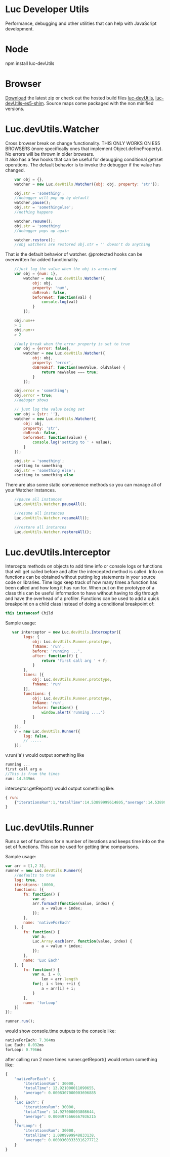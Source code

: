 Luc Developer Utils
====

Performance, debugging and other utilities that can help with JavaScript development.

Node
====
npm install luc-devUtils

Browser
====
[Download](http://pllee.github.io/luc-devUtils/versions/luc-devUtils-0.1.0.zip) the latest zip or check out the hosted build files [luc-devUtils](http://pllee.github.io/luc-devUtils/build/luc-devUtils.js), [luc-devUtils-es5-shim](http://pllee.github.io/luc-devUtils/build/luc-devUtils-es5-shim.js).  Source maps come packaged with the non minified versions.

Luc.devUtils.Watcher
===
Cross browser break on change functionality.  THIS ONLY WORKS ON ES5 BROWSERS (more specifically ones that implement Object.defineProperty).  
No errors will be thrown in older browsers.  <br>
It also has a few hooks that can be useful for debugging conditional  get/set operations.
The default behavior is to invoke the debugger if the value has changed.

```js
    var obj = {},
    watcher = new Luc.devUtils.Watcher({obj: obj, property: 'str'});

    obj.str = 'something';
    //debugger will pop up by default
    watcher.pause();
    obj.str = 'somethingelse';
    //nothing happens

    watcher.resume();
    obj.str = 'something'
    //debugger pops up again

    watcher.restore();
    //obj watchers are restored obj.str = '' doesn't do anything
```
That is the default behavior of watcher.  @protected hooks can be overwritten for added functionality.

```js
    //just log the value when the obj is accessed
    var obj = {num: 1},
        watcher = new Luc.devUtils.Watcher({
            obj: obj,
            property: 'num',
            doBreak: false,
            beforeGet: function(val) {
                console.log(val)
            }
        });

    obj.num++
    > 1
    obj.num++
    > 2
```

```js
    //only break when the error property is set to true
    var obj = {error: false},
        watcher = new Luc.devUtils.Watcher({
            obj: obj,
            property: 'error',
            doBreakIf: function(newValue, oldValue) {
                return newValue === true;
            }
        });

    obj.error = 'something';
    obj.error = true;
    //debuger shows
```

```js
    // just log the value being set
    var obj = {str: ''},
    watcher = new Luc.devUtils.Watcher({
        obj: obj,
        property: 'str',
        doBreak: false,
        beforeSet: function(value) {
            console.log('setting to ' + value);
        }
    });

    obj.str = 'something';
    >setting to something
    obj.str = 'something else';
    >setting to something else
```

There are also some static convenience methods so you can manage all of your Watcher instances.

```js
    //pause all instances
    Luc.devUtils.Watcher.pauseAll();

    //resume all instances
    Luc.devUtils.Watcher.resumeAll();

    //restore all instances
    Luc.devUtils.Watcher.restoreAll();
```


Luc.devUtils.Interceptor
===
Intercepts methods on objects to add time info or console logs or functions that will get called before and after the intercepted method is called.  Info on functions can be obtained without putting log statements in your source code or libraries.  Time logs keep track of how many times a function has been called and how long it has run for.  When put on the prototype of a class this can be useful information to have without having to dig through and have the overhead of a profiler.  Functions can be used to add a quick breakpoint on a child class instead of doing a conditional breakpoint of:

```js
this instanceof Child
```

Sample usage:

```js
   var interceptor = new Luc.devUtils.Interceptor({
        logs: {
            obj: Luc.devUtils.Runner.prototype,
            fnName: 'run',
            before: 'running ...',
            after: function(f) {
                return 'first call arg ' + f;
            }
        },
        times: [{
            obj: Luc.devUtils.Runner.prototype,
            fnName: 'run'
        }],
        functions: {
            obj: Luc.devUtils.Runner.prototype,
            fnName: 'run',
            before: function() {
                window.alert('running ....')
            }
        }
    }),
    v = new Luc.devUtils.Runner({
        log: false,
        // .....
    });
```

v.run('a') would output something like

```js
running ...
first call arg a 
//This is from the times
run: 14.539ms 
```

interceptor.getReport() would output something like:

```js
{ run:
    {"iterationsRun":1,"totalTime":14.53899999614805,"average":14.53899999614805}
}
```

Luc.devUtils.Runner
===

Runs a set of functions for n number of iterations and keeps time info on the set of functions.  This can be used for getting time comparisons. 

Sample usage:

```js
var arr = [1,2 3],
runner = new Luc.devUtils.Runner({
    //defaults to true
    log: true,
    iterations: 10000,
    functions: [{
        fn: function() {
            var a;
            arr.forEach(function(value, index) {
                a = value + index;
            });
        },
        name: 'nativeForEach'
    }, {
        fn: function() {
            var a;
            Luc.Array.each(arr, function(value, index) {
                a = value + index;
            });
        },
        name: 'Luc Each'
    }, {
        fn: function() {
            var a, i = 0,
                len = arr.length
            for(; i < len; ++i) {
                a = arr[i] + i;
            }
        },
        name: 'forLoop'
    }]
});

runner.run();
```
would show console.time outputs to the console like:

```js
nativeForEach: 7.304ms 
Luc Each: 8.032ms 
forLoop: 0.796ms
```

after calling run 2 more times runner.getReport() would return something like:

```js
{
    "nativeForEach": {
        "iterationsRun": 30000,
        "totalTime": 13.921000011090655,
        "average": 0.0008307000003696885
    },
    "Luc Each": {
        "iterationsRun": 30000,
        "totalTime": 14.927000003808644,
        "average": 0.0004975666667936215
    },
    "forLoop": {
        "iterationsRun": 30000,
        "totalTime": 1.0809999948833138,
        "average": 0.00003603333316277712
    }
}
```